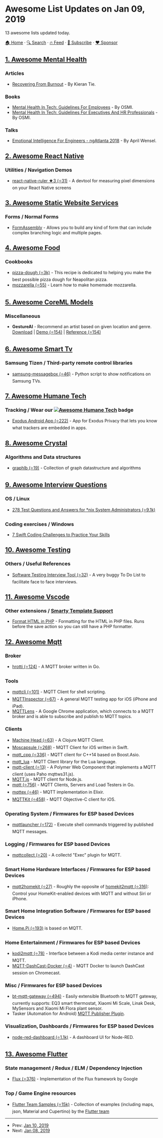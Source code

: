 # Awesome List Updates on Jan 09, 2019

13 awesome lists updated today.

[🏠 Home](/README.md) · [🔍 Search](https://www.trackawesomelist.com/search/) · [🔥 Feed](https://www.trackawesomelist.com/rss.xml) · [📮 Subscribe](https://trackawesomelist.us17.list-manage.com/subscribe?u=d2f0117aa829c83a63ec63c2f&id=36a103854c) · [❤️  Sponsor](https://github.com/sponsors/theowenyoung)



## [1. Awesome Mental Health](/content/dreamingechoes/awesome-mental-health/README.md)

### Articles

*   [Recovering From Burnout](https://kierantie.com/burnout) - By Kieran Tie.

### Books

*   [Mental Health In Tech: Guidelines For Employees](https://leanpub.com/osmi-guidelines-for-employees) - By OSMI.
*   [Mental Health In Tech: Guidelines For Executives And HR Professionals](https://leanpub.com/osmi-guidelines-for-employers) - By OSMI.

### Talks

*   [Emotional Intelligence For Engineers - ngAtlanta 2018](https://www.youtube.com/watch?v=SJnVhkEx8Cs) - By April Wensel.

## [2. Awesome React Native](/content/jondot/awesome-react-native/README.md)

### Utilities / Navigation Demos

*   [react-native-ruler ★3 (⭐31)](https://github.com/lfkwtz/react-native-ruler) - A devtool for measuring pixel dimensions on your React Native screens

## [3. Awesome Static Website Services](/content/agarrharr/awesome-static-website-services/README.md)

### Forms / Normal Forms

*   [FormAssembly](http://www.formassembly.com/) - Allows you to build any kind of form that can include complex branching logic and multiple pages.

## [4. Awesome Food](/content/jzarca01/awesome-food/README.md)

### Cookbooks

*   [pizza-dough (⭐3k)](https://github.com/hendricius/pizza-dough) - This recipe is dedicated to helping you make the best possible pizza dough for Neapolitan pizza.
*   [mozzarella (⭐55)](https://github.com/hendricius/mozzarella) - Learn how to make homemade mozzarella.

## [5. Awesome CoreML Models](/content/likedan/Awesome-CoreML-Models/README.md)

### Miscellaneous

*   **GestureAI** - Recommend an artist based on given location and genre. [Download](https://goo.gl/avdMjD) | [Demo (⭐154)](https://github.com/akimach/GestureAI-CoreML-iOS) | [Reference (⭐154)](https://github.com/akimach/GestureAI-iOS/tree/master/GestureAI)

## [6. Awesome Smart Tv](/content/vitalets/awesome-smart-tv/README.md)

### Samsung Tizen / Third-party remote control libraries

*   [samsung-messagebox (⭐46)](https://github.com/shantanugoel/samsung-messagebox) - Python script to show notifications on Samsung TVs.

## [7. Awesome Humane Tech](/content/humanetech-community/awesome-humane-tech/README.md)

### Tracking / Wear our   [![Awesome Humane Tech](https://raw.githubusercontent.com/humanetech-community/awesome-humane-tech/main/humane-tech-badge.svg?sanitize=true)](https://github.com/humanetech-community/awesome-humane-tech)   badge

*   [Exodus Android App (⭐222)](https://github.com/Exodus-Privacy/exodus-android-app) - App for Exodus Privacy that lets you know what trackers are embedded in apps.

## [8. Awesome Crystal](/content/veelenga/awesome-crystal/README.md)

### Algorithms and Data structures

*   [graphlb (⭐19)](https://github.com/mettuaditya/graphlb) - Collection of graph datastructure and algorithms

## [9. Awesome Interview Questions](/content/DopplerHQ/awesome-interview-questions/README.md)

### OS / Linux

*   [278 Test Questions and Answers for \*nix System Administrators (⭐9.1k)](https://github.com/trimstray/test-your-sysadmin-skills)

### Coding exercises / Windows

*   [7 Swift Coding Challenges to Practice Your Skills](https://www.makeuseof.com/tag/swift-coding-challenges/)

## [10. Awesome Testing](/content/TheJambo/awesome-testing/README.md)

### Others / Useful References

*   [Software Testing Interview Tool (⭐32)](https://github.com/TheJambo/ToDoInterviewTest) - A very buggy To Do List to facilitate face to face interviews.

## [11. Awesome Vscode](/content/viatsko/awesome-vscode/README.md)

### Other extensions / [Smarty Template Support](https://marketplace.visualstudio.com/items?itemName=aswinkumar863.smarty-template-support)

*   [Format HTML in PHP](https://marketplace.visualstudio.com/items?itemName=rifi2k.format-html-in-php) - Formatting for the HTML in PHP files. Runs before the save action so you can still have a PHP formatter.

## [12. Awesome Mqtt](/content/hobbyquaker/awesome-mqtt/README.md)

### Broker

*   [hrotti (⭐124)](https://github.com/alsm/hrotti) - A MQTT broker written in Go.

### Tools

*   [mqttcli (⭐101)](https://github.com/shirou/mqttcli) - MQTT Client for shell scripting.
*   [MQTTInspector (⭐67)](https://github.com/ckrey/MQTTInspector) - A general MQTT testing app for iOS (iPhone and iPad).
*   [MQTTLens](https://chrome.google.com/webstore/detail/mqttlens/hemojaaeigabkbcookmlgmdigohjobjm) - A Google Chrome application, which connects to a MQTT broker and is able to subscribe and publish to MQTT topics.

### Clients

*   [Machine Head (⭐63)](https://github.com/clojurewerkz/machine_head) - A Clojure MQTT Client.
*   [Moscapsule (⭐268)](https://github.com/flightonary/Moscapsule) - MQTT Client for iOS written in Swift.
*   [mqtt\_cpp (⭐336)](https://github.com/redboltz/mqtt_cpp) - MQTT client for C++14 based on Boost.Asio.
*   [mqtt\_lua](http://geekscape.github.io/mqtt_lua/) - MQTT Client library for the Lua language.
*   [mqtt-client (⭐13)](https://github.com/centamiv/mqtt-client) - A Polymer Web Component that implements a MQTT client (uses Paho mqttws31.js).
*   [MQTT.js](https://github.com/mqttjs) - MQTT client for Node.js.
*   [mqtt (⭐756)](https://github.com/jeffallen/mqtt) - MQTT Clients, Servers and Load Testers in Go.
*   [mqttex (⭐46)](https://github.com/alfert/mqttex) - MQTT implementation in Elixir.
*   [MQTTKit (⭐458)](https://github.com/mobile-web-messaging/MQTTKit) - MQTT Objective-C client for iOS.

### Operating System / Firmwares for ESP based Devices

*   [mqttlauncher (⭐172)](https://github.com/jpmens/mqtt-launcher) - Execute shell commands triggered by published MQTT messages.

### Logging / Firmwares for ESP based Devices

*   [mqttcollect (⭐20)](https://github.com/jpmens/mqttcollect) - A collectd "Exec" plugin for MQTT.

### Smart Home Hardware Interfaces / Firmwares for ESP based Devices

*   [mqtt2homekit (⭐27)](https://github.com/forty2/mqtt2homekit) - Roughly the opposite of [homekit2mqtt (⭐316)](https://github.com/hobbyquaker/homekit2mqtt): Control your HomeKit-enabled devices with MQTT and without Siri or iPhone.

### Smart Home Integration Software / Firmwares for ESP based Devices

*   [Home.Pi (⭐193)](https://github.com/denschu/home.pi) is based on MQTT.

### Home Entertainment / Firmwares for ESP based Devices

*   [kodi2mqtt (⭐78)](https://github.com/owagner/kodi2mqtt) - Interface between a Kodi media center instance and MQTT.
*   [MQTT-DashCast-Docker (⭐4)](https://github.com/mukowman/MQTT-DashCast-Docker) - MQTT Docker to launch DashCast session on Chromecast.

### Misc / Firmwares for ESP based Devices

*   [bt-mqtt-gateway (⭐494)](https://github.com/zewelor/bt-mqtt-gateway) - Easily extensible Bluetooth to MQTT gateway, currently supports: EQ3 smart thermostat, Xiaomi Mi Scale, Linak Desk, MySensors and Xiaomi Mi Flora plant sensor.
*   Tasker (Automation for Android) [MQTT Publisher Plugin](https://play.google.com/store/apps/details?id=net.nosybore.mqttpublishplugin).

### Visualization, Dashboards / Firmwares for ESP based Devices

*   [node-red-dashboard (⭐1.1k)](https://github.com/node-red/node-red-dashboard) - A dashboard UI for Node-RED.

## [13. Awesome Flutter](/content/Solido/awesome-flutter/README.md)

### State management / Redux / ELM / Dependency Injection

*   [Flux (⭐376)](https://github.com/google/flutter_flux) <!--stargazers:google/flutter_flux--> - Implementation of the Flux framework by Google

### Top / Game Engine resources

*   [Flutter Team Samples (⭐15k)](https://github.com/flutter/samples) <!--stargazers:flutter/samples--> - Collection of examples (including maps, json, Material and Cupertino) by the [Flutter team](https://github.com/orgs/flutter/people)

---

- Prev: [Jan 10, 2019](/content/2019/01/10/README.md)
- Next: [Jan 08, 2019](/content/2019/01/08/README.md)